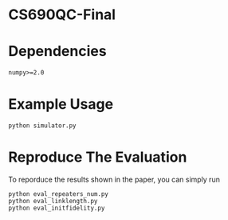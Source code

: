 # CS690QC-Final
# Dependencies
``numpy>=2.0``
# Example Usage
``python simulator.py``
# Reproduce The Evaluation 
To reporduce the results shown in the paper, you can simply run
```
python eval_repeaters_num.py
python eval_linklength.py
python eval_initfidelity.py
```
